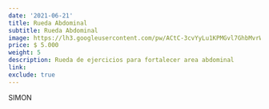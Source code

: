 ```yaml
---
date: '2021-06-21'
title: Rueda Abdominal
subtitle: Rueda Abdominal
image: https://lh3.googleusercontent.com/pw/ACtC-3cvYyLu1KPMGvl7GhbMvrWB-zM3zzVIlb9uuVdX_66evCS8Ru0UsC4SCy9c-pQahW3FVLUYtFIbg-7Kzj3syD6c3ZRXjHEc5nJNoenb_CX3rJOy0nYkr_Vsxn_QI6YmkV4n42Ua480EGjYDD6ojeiHkwg=w466-h621-no?authuser=0
price: $ 5.000
weight: 5
description: Rueda de ejercicios para fortalecer area abdominal
link: 
exclude: true
---
```

SIMON